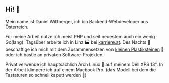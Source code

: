 ## Hi! 👋

Mein name ist Daniel Wittberger, ich bin Backend-Webdeveloper aus Österreich. 

Für meine Arbeit nutze ich meist PHP und seit neuestem auch ein wenig Go(lang). Tagsüber arbeite ich in Linz 🏭 bei [karriere.at](https://www.karriere.at). Des Nachts 🌙 beschäftige ich mich mit dem Zusammensetzen von [kleinen Plastiksteinen](https://www.instagram.com/p/BsSjwxEhIC-/) 💎 oder ich bastle an privaten Software-Projekten. 

Privat verwende ich hauptsächlich Arch Linux 🐧 auf meinem Dell XPS 13". In der Arbeit klimpere ich auf einem Macbook Pro. (das Modell bei dem die Tastaturen so schnell kaputt werden 😬)
